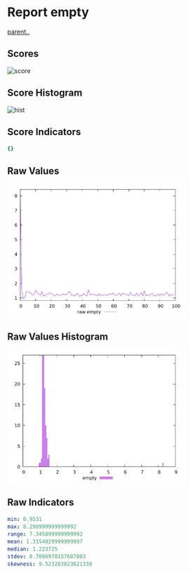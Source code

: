 # Report empty

[parent..](./..)  


## Scores

![score](./score.png)  

## Score Histogram

![hist](./hist.png)  

## Score Indicators

```yaml
{}

```

## Raw Values

![raw](./raw.png)  

## Raw Values Histogram

![raw hist](./raw_hist.png)  

## Raw Indicators

```yaml
min: 0.9531
max: 8.298999999999992
range: 7.345899999999992
mean: 1.3154029999999997
median: 1.223725
stdev: 0.7096970157687003
skewness: 9.523203023621338

```

<style>
  img {
    max-width: 80%;
  }
</style>
      
